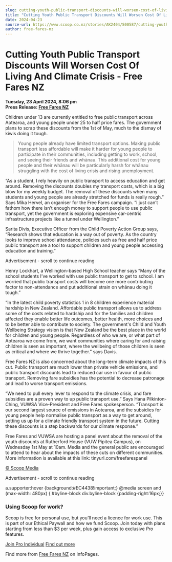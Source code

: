 ```yaml
---
slug: cutting-youth-public-transport-discounts-will-worsen-cost-of-living-and-climate-crisis-free-fares-nz
title: "Cutting Youth Public Transport Discounts Will Worsen Cost Of Living And Climate Crisis - Free Fares NZ"
date: 2024-04-23
source-url: https://www.scoop.co.nz/stories/AK2404/S00587/cutting-youth-public-transport-discounts-will-worsen-cost-of-living-and-climate-crisis-free-fares-nz.htm
author: free-fares-nz
---
```

Cutting Youth Public Transport Discounts Will Worsen Cost Of Living And Climate Crisis - Free Fares NZ
======================================================================================================

**Tuesday, 23 April 2024, 8:06 pm**  
**Press Release: [Free Fares NZ](https://info.scoop.co.nz/Free_Fares_NZ)**

Children under 13 are currently entitled to free public transport across Aotearoa, and young people under 25 to half price fares. The government plans to scrap these discounts from the 1st of May, much to the dismay of kiwis doing it tough.

> Young people already have limited transport options. Making public transport less affordable will make it harder for young people to participate in their communities, including getting to work, school, and seeing their friends and whānau. This additional cost for young people and their whānau will be particularly harsh for whānau struggling with the cost of living crisis and rising unemployment.

“As a student, I rely heavily on public transport to access education and get around. Removing the discounts doubles my transport costs, which is a big blow for my weekly budget. The removal of these discounts when many students and young people are already stretched for funds is really rough.” Says Mika Hervel, an organiser for the Free Fares campaign. “I just can’t fathom how there isn’t enough money to support people to use public transport, yet the government is exploring expensive car-centric infrastructure projects like a tunnel under Wellington.”

Sarita Divis, Executive Officer from the Child Poverty Action Group says, “Research shows that education is a way out of poverty. As the country looks to improve school attendance, policies such as free and half price public transport are a tool to support children and young people accessing education and training.”

Advertisement - scroll to continue reading





Henry Lockhart, a Wellington-based High School teacher says “Many of the school students I’ve worked with use public transport to get to school. I am worried that public transport costs will become one more contributing factor to non-attendance and put additional strain on whānau doing it tough.”

“In the latest child poverty statistics 1 in 8 children experience material hardship in New Zealand. Affordable public transport allows us to address some of the costs related to hardship and for the families and children affected they enable better life outcomes, better health, more choices and to be better able to contribute to society. The government's Child and Youth Wellbeing Strategy vision is that New Zealand be the best place in the world for children and young people. Regardless of who we are, or what part of Aotearoa we come from, we want communities where caring for and raising children is seen as important, where the wellbeing of those children is seen as critical and where we thrive together.” says Davis.

Free Fares NZ is also concerned about the long-term climate impacts of this cut. Public transport are much lower than private vehicle emissions, and public transport discounts lead to reduced car use in favour of public transport. Removing fare subsidies has the potential to decrease patronage and lead to worse transport emissions.

“We need to pull every lever to respond to the climate crisis, and fare subsidies are a proven way to up public transport use.” Says Hana Pilkinton-Ching, VUWSA Vice-President and Free Fares spokesperson. “Transport is our second largest source of emissions in Aotearoa, and the subsidies for young people help normalise public transport as a way to get around, setting us up for a climate friendly transport system in the future. Cutting these discounts is a step backwards for our climate response.”

Free Fares and VUWSA are hosting a panel event about the removal of the youth discounts at Rutherford House (VUW Pipitea Campus), on Wednesday 1st May at 10am. Media and the general public are encouraged to attend to hear about the impacts of these cuts on different communities. More information is available at this link: tinyurl.com/freefarespanel

[© Scoop Media](http://www.scoop.co.nz/about/terms.html)  

Advertisement - scroll to continue reading



a.supporter:hover {background:#EC4438!important;} @media screen and (max-width: 480px) { #byline-block div.byline-block {padding-right:16px;}}

### Using Scoop for work?

Scoop is free for personal use, but you’ll need a licence for work use. This is part of our Ethical Paywall and how we fund Scoop. Join today with plans starting from less than $3 per week, plus gain access to exclusive _Pro_ features.  
  
[Join Pro Individual](https://pro.scoop.co.nz/Individual/?from=ProIn24) [Find out more](https://pro.scoop.co.nz/using-scoop-for-work/?from=ProIn24)

Find more from [Free Fares NZ](https://info.scoop.co.nz/Free_Fares_NZ) on InfoPages.